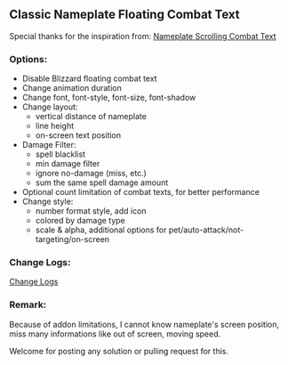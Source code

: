 ## Classic Nameplate Floating Combat Text

Special thanks for the inspiration from: [Nameplate Scrolling Combat Text](https://www.curseforge.com/wow/addons/nameplate-scrolling-combat-text)

### Options:

* Disable Blizzard floating combat text
* Change animation duration
* Change font, font-style, font-size, font-shadow
* Change layout:
  * vertical distance of nameplate
  * line height
  * on-screen text position
* Damage Filter:
  * spell blacklist
  * min damage filter
  * ignore no-damage (miss, etc.)
  * sum the same spell damage amount
* Optional count limitation of combat texts, for better performance
* Change style:
  * number format style, add icon
  * colored by damage type
  * scale & alpha, additional options for pet/auto-attack/not-targeting/on-screen

### Change Logs:

[Change Logs](CHANGELOGS.md)

### Remark:

Because of addon limitations, I cannot know nameplate's screen position, miss many informations like out of screen, moving speed.

Welcome for posting any solution or pulling request for this.
